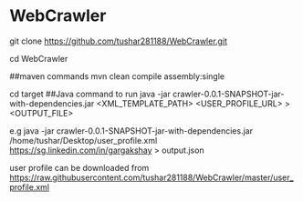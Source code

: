 # WebCrawler
git clone https://github.com/tushar281188/WebCrawler.git

cd WebCrawler


##maven commands
mvn clean compile assembly:single

cd target
##Java command to run
java -jar crawler-0.0.1-SNAPSHOT-jar-with-dependencies.jar <XML_TEMPLATE_PATH> <USER_PROFILE_URL> > <OUTPUT_FILE>

e.g java -jar crawler-0.0.1-SNAPSHOT-jar-with-dependencies.jar /home/tushar/Desktop/user_profile.xml https://sg.linkedin.com/in/gargakshay > output.json
 
user profile can be downloaded from https://raw.githubusercontent.com/tushar281188/WebCrawler/master/user_profile.xml
